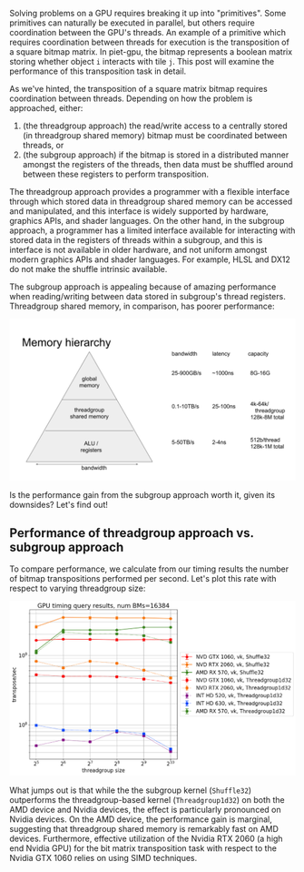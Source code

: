 Solving problems on a GPU requires breaking it up into "primitives". Some primitives can naturally be executed in parallel, but others require 
coordination between the GPU's threads. An example of a primitive which requires coordination between threads for execution is the 
transposition of a square bitmap matrix. In piet-gpu, the bitmap represents a boolean matrix storing whether object `i` interacts with 
tile `j`. This post will examine the performance of this transposition task in detail. 

As we've hinted, the transposition of a square matrix bitmap requires coordination between threads. Depending on how the problem is
approached, either: 

1. (the threadgroup approach) the read/write access to a centrally stored (in threadgroup shared memory) bitmap must be coordinated between 
threads, or 
2. (the subgroup approach) if the bitmap is stored in a distributed manner amongst the registers of the threads, then data must be shuffled 
around between these registers to perform transposition. 

The threadgroup approach provides a programmer with a flexible interface through which stored data in threadgroup shared memory can be 
accessed and manipulated, and this interface is widely supported by hardware, graphics APIs, and shader languages. On the other hand, in the 
subgroup approach, a programmer has a limited interface available for interacting with stored data in the registers of threads within a 
subgroup, and this is interface is not available in older hardware, and not uniform amongst modern graphics APIs and shader languages. For 
example, HLSL and DX12 do not make the shuffle intrinsic available. 

The subgroup approach is appealing because of amazing performance when reading/writing between data stored in subgroup's thread registers. 
Threadgroup shared memory, in comparison, has poorer performance:

![memory-hierarchy](./diagrams/memory-hierarchy.png)

Is the performance gain from the subgroup approach worth it, given its downsides? Let's find out!

## Performance of threadgroup approach vs. subgroup approach

To compare performance, we calculate from our timing results the number of bitmap transpositions performed per second. Let's plot this rate with respect to varying threadgroup size:

![](./plots/dedicated_simd_tg_comparison.png)

What jumps out is that while the the subgroup kernel (`Shuffle32`) outperforms the threadgroup-based kernel (`Threadgroup1d32`) on both the AMD device and Nvidia devices, the effect is particularly pronounced on Nvidia devices. On the AMD device, the performance gain is marginal, suggesting that threadgroup shared memory is remarkably fast on AMD devices. Furthermore, effective utilization of the Nvidia RTX 2060 (a high end Nvidia GPU) for the bit matrix transposition task with respect to the Nvidia GTX 1060 relies on using SIMD techniques.



